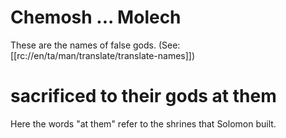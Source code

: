 # Chemosh ... Molech

These are the names of false gods. (See: [[rc://en/ta/man/translate/translate-names]])

# sacrificed to their gods at them

Here the words "at them" refer to the shrines that Solomon built.